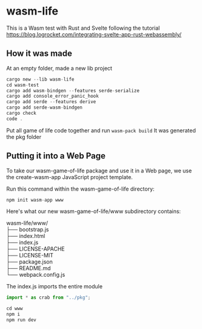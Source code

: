 # wasm-life

This is a Wasm test with Rust and Svelte following the tutorial https://blog.logrocket.com/integrating-svelte-app-rust-webassembly/

## How it was made

At an empty folder, made a new lib project

```rust
cargo new --lib wasm-life
cd wasm-test
cargo add wasm-bindgen --features serde-serialize
cargo add console_error_panic_hook
cargo add serde --features derive
cargo add serde-wasm-bindgen
cargo check
code .
```

Put all game of life code together and run `wasm-pack build` It was generated the pkg folder

## Putting it into a Web Page

To take our wasm-game-of-life package and use it in a Web page, we use the create-wasm-app JavaScript project template.

Run this command within the wasm-game-of-life directory:

```js
npm init wasm-app www
```

Here's what our new wasm-game-of-life/www subdirectory contains:

wasm-life/www/  
├── bootstrap.js  
├── index.html  
├── index.js  
├── LICENSE-APACHE  
├── LICENSE-MIT  
├── package.json  
├── README.md  
└── webpack.config.js  

The index.js imports the entire module

```js
import * as crab from "../pkg";
```

```js
cd www
npm i
npm run dev
```

